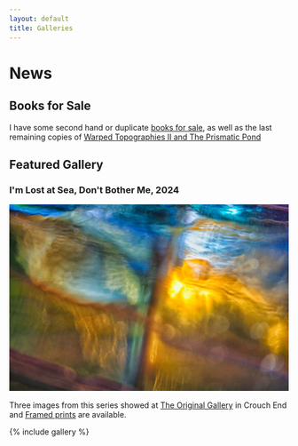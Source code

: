 ```yaml
---
layout: default
title: Galleries
---
```


# News

## Books for Sale

I have some second hand or duplicate [books for sale](book-sales), as well as the last remaining copies of [Warped Topographies II and The Prismatic Pond](books/warped-pond)

## Featured Gallery

### I'm Lost at Sea, Don't Bother Me, 2024

[![I'm Lost at Sea, Don't Bother Me](im-lost-at-sea-dont-bother-me/im-lost-at-sea-dont-bother-me-12.webp)](im-lost-at-sea-dont-bother-me/)

Three images from this series showed at [The Original Gallery](https://www.londonphotography.org.uk/upcoming/2025/02/19/lip-crouch-end-annual-exhibition/) in Crouch End and [Framed prints](im-lost-at-sea-dont-bother-me/) are available.

{% include gallery %}